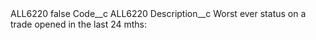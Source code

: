<?xml version="1.0" encoding="UTF-8"?>
<CustomMetadata xmlns="http://soap.sforce.com/2006/04/metadata" xmlns:xsi="http://www.w3.org/2001/XMLSchema-instance" xmlns:xsd="http://www.w3.org/2001/XMLSchema">
    <label>ALL6220</label>
    <protected>false</protected>
    <values>
        <field>Code__c</field>
        <value xsi:type="xsd:string">ALL6220</value>
    </values>
    <values>
        <field>Description__c</field>
        <value xsi:type="xsd:string">Worst ever status on a trade opened in the last 24 mths:</value>
    </values>
</CustomMetadata>

